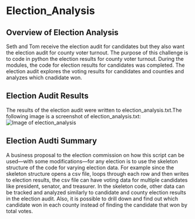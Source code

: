 # Election_Analysis
## Overview of Election Analysis
Seth and Tom receive the election audit for candidates but they also want the election audit for county voter turnout. The purpose of this challenge is to code in python the election results for county voter turnout. During the modules, the code for election results for candidates was completed. The election audit explores the voting results for candidates and counties and analyzes which cnadidate won.
## Election Audit Results
The results of the election audit were written to election_analysis.txt.The following image is a screenshot of election_analysis.txt:
![Image of election_analysis]() 
## Election Audti Summary
A business proposal to the election commission on how this script can be used—with some modifications—for any election is to use the skeleton structure of the code for varying election data. For example since the skeleton structure opens a csv file, loops through each row and then writes to election results, the csv file can have voting data for multiple candidates like president, senator, and treasurer. In the skeleton code, other data can be tracked and analyzed similarly to candidate and county election results in the election audit. Also, it is possible to drill down and find out which candidate won in each county instead of finding the candidate that won by total votes.
